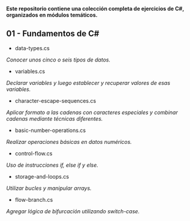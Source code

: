 **Este repositorio contiene una colección completa de ejercicios de C#, organizados en módulos temáticos.**

## 01 - Fundamentos de C#

- data-types.cs

_Conocer unos cinco o seis tipos de datos._

- variables.cs

_Declarar variables y luego establecer y recuperar valores de esas variables._

- character-escape-sequences.cs

_Aplicar formato a las cadenas con caracteres especiales y combinar cadenas mediante técnicas diferentes._

- basic-number-operations.cs

_Realizar operaciones básicas en datos numéricos._

- control-flow.cs

_Uso de instrucciones if, else if y else._

- storage-and-loops.cs

_Utilizar bucles y manipular arrays._

- flow-branch.cs

_Agregar lógica de bifurcación utilizando switch-case._